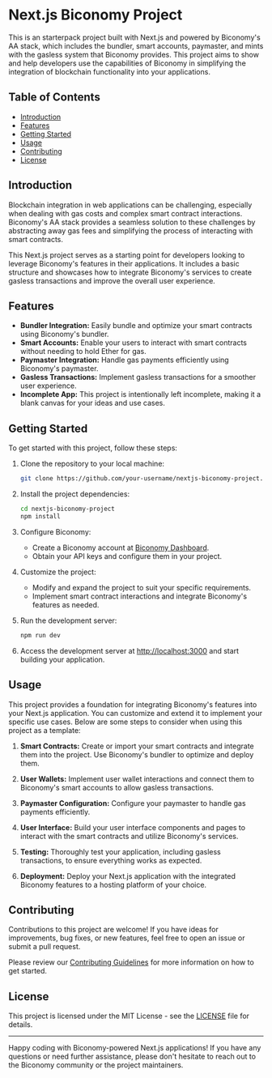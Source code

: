 # Next.js Biconomy Project

This is an starterpack project built with Next.js and powered by Biconomy's AA stack, which includes the bundler, smart accounts, paymaster, and mints with the gasless system that Biconomy provides. This project aims to show and help developers use the capabilities of Biconomy in simplifying the integration of blockchain functionality into your applications.

## Table of Contents

- [Introduction](#introduction)
- [Features](#features)
- [Getting Started](#getting-started)
- [Usage](#usage)
- [Contributing](#contributing)
- [License](#license)

## Introduction

Blockchain integration in web applications can be challenging, especially when dealing with gas costs and complex smart contract interactions. Biconomy's AA stack provides a seamless solution to these challenges by abstracting away gas fees and simplifying the process of interacting with smart contracts.

This Next.js project serves as a starting point for developers looking to leverage Biconomy's features in their applications. It includes a basic structure and showcases how to integrate Biconomy's services to create gasless transactions and improve the overall user experience.

## Features

- **Bundler Integration:** Easily bundle and optimize your smart contracts using Biconomy's bundler.
- **Smart Accounts:** Enable your users to interact with smart contracts without needing to hold Ether for gas.
- **Paymaster Integration:** Handle gas payments efficiently using Biconomy's paymaster.
- **Gasless Transactions:** Implement gasless transactions for a smoother user experience.
- **Incomplete App:** This project is intentionally left incomplete, making it a blank canvas for your ideas and use cases.

## Getting Started

To get started with this project, follow these steps:

1. Clone the repository to your local machine:

   ```bash
   git clone https://github.com/your-username/nextjs-biconomy-project.git
   ```

2. Install the project dependencies:

   ```bash
   cd nextjs-biconomy-project
   npm install
   ```

3. Configure Biconomy:

   - Create a Biconomy account at [Biconomy Dashboard](https://dashboard.biconomy.io/).
   - Obtain your API keys and configure them in your project.

4. Customize the project:

   - Modify and expand the project to suit your specific requirements.
   - Implement smart contract interactions and integrate Biconomy's features as needed.

5. Run the development server:

   ```bash
   npm run dev
   ```

6. Access the development server at [http://localhost:3000](http://localhost:3000) and start building your application.

## Usage

This project provides a foundation for integrating Biconomy's features into your Next.js application. You can customize and extend it to implement your specific use cases. Below are some steps to consider when using this project as a template:

1. **Smart Contracts:** Create or import your smart contracts and integrate them into the project. Use Biconomy's bundler to optimize and deploy them.

2. **User Wallets:** Implement user wallet interactions and connect them to Biconomy's smart accounts to allow gasless transactions.

3. **Paymaster Configuration:** Configure your paymaster to handle gas payments efficiently.

4. **User Interface:** Build your user interface components and pages to interact with the smart contracts and utilize Biconomy's services.

5. **Testing:** Thoroughly test your application, including gasless transactions, to ensure everything works as expected.

6. **Deployment:** Deploy your Next.js application with the integrated Biconomy features to a hosting platform of your choice.

## Contributing

Contributions to this project are welcome! If you have ideas for improvements, bug fixes, or new features, feel free to open an issue or submit a pull request.

Please review our [Contributing Guidelines](CONTRIBUTING.md) for more information on how to get started.

## License

This project is licensed under the MIT License - see the [LICENSE](LICENSE) file for details.

---

Happy coding with Biconomy-powered Next.js applications! If you have any questions or need further assistance, please don't hesitate to reach out to the Biconomy community or the project maintainers.
